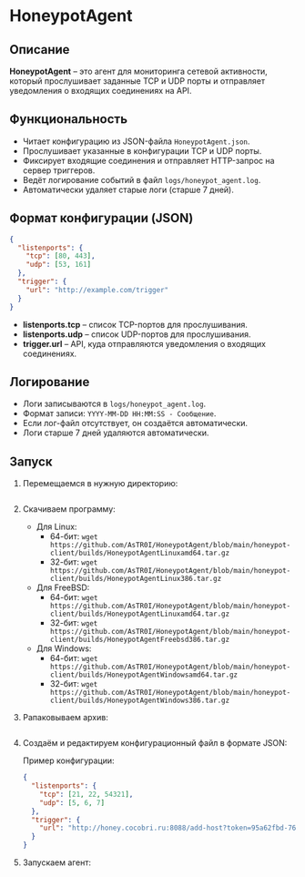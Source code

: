 
# HoneypotAgent

## Описание

**HoneypotAgent** – это агент для мониторинга сетевой активности, который прослушивает заданные TCP и UDP порты и отправляет уведомления о входящих соединениях на API.

## Функциональность

- Читает конфигурацию из JSON-файла `HoneypotAgent.json`.
- Прослушивает указанные в конфигурации TCP и UDP порты.
- Фиксирует входящие соединения и отправляет HTTP-запрос на сервер триггеров.
- Ведёт логирование событий в файл `logs/honeypot_agent.log`.
- Автоматически удаляет старые логи (старше 7 дней).

## Формат конфигурации (JSON)

```json
{
  "listenports": {
    "tcp": [80, 443],
    "udp": [53, 161]
  },
  "trigger": {
    "url": "http://example.com/trigger"
  }
}
```

- **listenports.tcp** – список TCP-портов для прослушивания.
- **listenports.udp** – список UDP-портов для прослушивания.
- **trigger.url** – API, куда отправляются уведомления о входящих соединениях.

## Логирование

- Логи записываются в `logs/honeypot_agent.log`.
- Формат записи: `YYYY-MM-DD HH:MM:SS - Сообщение`.
- Если лог-файл отсутствует, он создаётся автоматически.
- Логи старше 7 дней удаляются автоматически.

## Запуск

1. Перемещаемся в нужную директорию:

   ```mkdir /root/honeypotagent/ && cd /root/honeypotagent/
   ```

2. Скачиваем программу:

   - Для Linux:
     - 64-бит: `wget https://github.com/AsTR0I/HoneypotAgent/blob/main/honeypot-client/builds/HoneypotAgentLinuxamd64.tar.gz`
     - 32-бит: `wget https://github.com/AsTR0I/HoneypotAgent/blob/main/honeypot-client/builds/HoneypotAgentLinux386.tar.gz`
   - Для FreeBSD:
     - 64-бит: `wget https://github.com/AsTR0I/HoneypotAgent/blob/main/honeypot-client/builds/HoneypotAgentLinuxamd64.tar.gz`
     - 32-бит: `wget https://github.com/AsTR0I/HoneypotAgent/blob/main/honeypot-client/builds/HoneypotAgentFreebsd386.tar.gz`
   - Для Windows:
     - 64-бит: `wget https://github.com/AsTR0I/HoneypotAgent/blob/main/honeypot-client/builds/HoneypotAgentWindowsamd64.tar.gz`
     - 32-бит: `wget https://github.com/AsTR0I/HoneypotAgent/blob/main/honeypot-client/builds/HoneypotAgentWindows386.tar.gz`

3. Рапаковываем архив:

   ```tar -xzf HoneypotAgentLinuxamd64.tar.gz
   ```

4. Создаём и редактируем конфигурационный файл в формате JSON:

   Пример конфигурации:

   ```json
   {
     "listenports": {
       "tcp": [21, 22, 54321],
       "udp": [5, 6, 7]
     },
     "trigger": {
       "url": "http://honey.cocobri.ru:8088/add-host?token=95a62fbd-76e3-46f2-b454-12d22679916f"
     }
   }
   ```

5. Запускаем агент:

   ```./HoneypotAgentLinuxamd64
   ```
